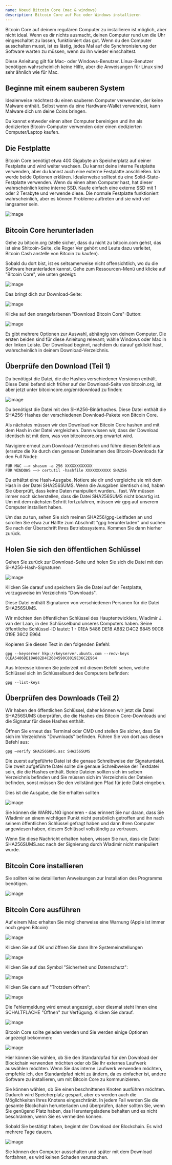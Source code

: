 ```yaml
---
name: Noeud Bitcoin Core (mac & windows)
description: Bitcoin Core auf Mac oder Windows installieren
---
```


Bitcoin Core auf deinem regulären Computer zu installieren ist möglich, aber nicht ideal. Wenn es dir nichts ausmacht, deinen Computer rund um die Uhr eingeschaltet zu lassen, funktioniert das gut. Wenn du den Computer ausschalten musst, ist es lästig, jedes Mal auf die Synchronisierung der Software warten zu müssen, wenn du ihn wieder einschaltest.

Diese Anleitung gilt für Mac- oder Windows-Benutzer. Linux-Benutzer benötigen wahrscheinlich keine Hilfe, aber die Anweisungen für Linux sind sehr ähnlich wie für Mac.

## Beginne mit einem sauberen System

Idealerweise möchtest du einen sauberen Computer verwenden, der keine Malware enthält. Selbst wenn du eine Hardware-Wallet verwendest, kann Malware dich um deine Coins bringen.

Du kannst entweder einen alten Computer bereinigen und ihn als dedizierten Bitcoin-Computer verwenden oder einen dedizierten Computer/Laptop kaufen.

## Die Festplatte

Bitcoin Core benötigt etwa 400 Gigabyte an Speicherplatz auf deiner Festplatte und wird weiter wachsen. Du kannst deine interne Festplatte verwenden, aber du kannst auch eine externe Festplatte anschließen. Ich werde beide Optionen erklären. Idealerweise solltest du eine Solid-State-Festplatte verwenden. Wenn du einen alten Computer hast, hat dieser wahrscheinlich keine interne SSD. Kaufe einfach eine externe SSD mit 1 oder 2 Terabyte und verwende diese. Die normale Festplatte funktioniert wahrscheinlich, aber es können Probleme auftreten und sie wird viel langsamer sein.

![image](assets/1.jpeg)

## Bitcoin Core herunterladen

Gehe zu bitcoin.org (stelle sicher, dass du nicht zu bitcoin.com gehst, das ist eine Shitcoin-Seite, die Roger Ver gehört und Leute dazu verleitet, Bitcoin Cash anstelle von Bitcoin zu kaufen).

Sobald du dort bist, ist es seltsamerweise nicht offensichtlich, wo du die Software herunterladen kannst. Gehe zum Ressourcen-Menü und klicke auf "Bitcoin Core", wie unten gezeigt:

![image](assets/2.jpeg)

Das bringt dich zur Download-Seite:

![image](assets/3.jpeg)

Klicke auf den orangefarbenen "Download Bitcoin Core"-Button:

![image](assets/4.jpeg)

Es gibt mehrere Optionen zur Auswahl, abhängig von deinem Computer. Die ersten beiden sind für diese Anleitung relevant; wähle Windows oder Mac in der linken Leiste. Der Download beginnt, nachdem du darauf geklickt hast, wahrscheinlich in deinem Download-Verzeichnis.

## Überprüfe den Download (Teil 1)

Du benötigst die Datei, die die Hashes verschiedener Versionen enthält. Diese Datei befand sich früher auf der Download-Seite von bitcoin.org, ist aber jetzt unter bitcoincore.org/en/download zu finden:

![image](assets/5.jpeg)

Du benötigst die Datei mit den SHA256-Binärhashes. Diese Datei enthält die SHA256-Hashes der verschiedenen Download-Pakete von Bitcoin Core.

Als nächstes müssen wir den Download von Bitcoin Core hashen und mit dem Hash in der Datei vergleichen. Dann wissen wir, dass der Download identisch ist mit dem, was von bitcoincore.org erwartet wird.

Navigiere erneut zum Download-Verzeichnis und führe diesen Befehl aus (ersetze die Xe durch den genauen Dateinamen des Bitcoin-Downloads für den Full Node):

```
FÜR MAC —–> shasum -a 256 XXXXXXXXXXXX
FÜR WINDOWS —–> certutil -hashfile XXXXXXXXXXX SHA256
```

Du erhältst eine Hash-Ausgabe. Notiere sie dir und vergleiche sie mit dem Hash in der Datei SHA256SUMS.
Wenn die Ausgaben identisch sind, haben Sie überprüft, dass keine Daten manipuliert wurden... fast. Wir müssen immer noch sicherstellen, dass die Datei SHA256SUMS nicht bösartig ist.
Um mit dem nächsten Schritt fortzufahren, müssen wir gpg auf unserem Computer installiert haben.

Um das zu tun, sehen Sie sich meinen SHA256/gpg-Leitfaden an und scrollen Sie etwa zur Hälfte zum Abschnitt "gpg herunterladen" und suchen Sie nach der Überschrift Ihres Betriebssystems. Kommen Sie dann hierher zurück.

## Holen Sie sich den öffentlichen Schlüssel

Gehen Sie zurück zur Download-Seite und holen Sie sich die Datei mit den SHA256-Hash-Signaturen

![image](assets/6.jpeg)

Klicken Sie darauf und speichern Sie die Datei auf der Festplatte, vorzugsweise im Verzeichnis "Downloads".

Diese Datei enthält Signaturen von verschiedenen Personen für die Datei SHA256SUMS.

Wir möchten den öffentlichen Schlüssel des Hauptentwicklers, Wladimir J. van der Laan, in den Schlüsselbund unseres Computers haben. Seine öffentliche Schlüssel-ID lautet:
1 - 01EA 5486 DE18 A882 D4C2 6845 90C8 019E 36C2 E964

Kopieren Sie diesen Text in den folgenden Befehl:

```
gpg --keyserver hkp://keyserver.ubuntu.com --recv-keys 01EA5486DE18A882D4C2684590C8019E36C2E964
```

Aus Interesse können Sie jederzeit mit diesem Befehl sehen, welche Schlüssel sich im Schlüsselbund des Computers befinden:

```
gpg --list-keys
```

## Überprüfen des Downloads (Teil 2)

Wir haben den öffentlichen Schlüssel, daher können wir jetzt die Datei SHA256SUMS überprüfen, die die Hashes des Bitcoin Core-Downloads und die Signatur für diese Hashes enthält.

Öffnen Sie erneut das Terminal oder CMD und stellen Sie sicher, dass Sie sich im Verzeichnis "Downloads" befinden. Führen Sie von dort aus diesen Befehl aus:

```
gpg –verify SHA256SUMS.asc SHA256SUMS
```

Die zuerst aufgeführte Datei ist die genaue Schreibweise der Signaturdatei. Die zweit aufgeführte Datei sollte die genaue Schreibweise der Textdatei sein, die die Hashes enthält. Beide Dateien sollten sich im selben Verzeichnis befinden und Sie müssen sich im Verzeichnis der Dateien befinden, sonst müssen Sie den vollständigen Pfad für jede Datei eingeben.

Dies ist die Ausgabe, die Sie erhalten sollten

![image](assets/7.jpeg)

Sie können die WARNUNG ignorieren - das erinnert Sie nur daran, dass Sie Wladimir an einem wichtigen Punkt nicht persönlich getroffen und ihn nach seinem öffentlichen Schlüssel gefragt haben und dann Ihren Computer angewiesen haben, diesem Schlüssel vollständig zu vertrauen.

Wenn Sie diese Nachricht erhalten haben, wissen Sie nun, dass die Datei SHA256SUMS.asc nach der Signierung durch Wladimir nicht manipuliert wurde.

## Bitcoin Core installieren

Sie sollten keine detaillierten Anweisungen zur Installation des Programms benötigen.

![image](assets/8.jpeg)

## Bitcoin Core ausführen

Auf einem Mac erhalten Sie möglicherweise eine Warnung (Apple ist immer noch gegen Bitcoin)

![image](assets/9.jpeg)

Klicken Sie auf OK und öffnen Sie dann Ihre Systemeinstellungen

![image](assets/10.jpeg)

Klicken Sie auf das Symbol "Sicherheit und Datenschutz":

![image](assets/11.jpeg)

Klicken Sie dann auf "Trotzdem öffnen":

![image](assets/12.jpeg)

Die Fehlermeldung wird erneut angezeigt, aber diesmal steht Ihnen eine SCHALTFLÄCHE "Öffnen" zur Verfügung. Klicken Sie darauf.

![image](assets/13.jpeg)

Bitcoin Core sollte geladen werden und Sie werden einige Optionen angezeigt bekommen:

![image](assets/14.jpeg)

Hier können Sie wählen, ob Sie den Standardpfad für den Download der Blockchain verwenden möchten oder ob Sie Ihr externes Laufwerk auswählen möchten. Wenn Sie das interne Laufwerk verwenden möchten, empfehle ich, den Standardpfad nicht zu ändern, da es einfacher ist, andere Software zu installieren, um mit Bitcoin Core zu kommunizieren.

Sie können wählen, ob Sie einen beschnittenen Knoten ausführen möchten. Dadurch wird Speicherplatz gespart, aber es werden auch die Möglichkeiten Ihres Knotens eingeschränkt. In jedem Fall werden Sie die gesamte Blockchain herunterladen und überprüfen, daher sollten Sie, wenn Sie genügend Platz haben, das Heruntergeladene behalten und es nicht beschränken, wenn Sie es vermeiden können.

Sobald Sie bestätigt haben, beginnt der Download der Blockchain. Es wird mehrere Tage dauern.

![image](assets/15.jpeg)

Sie können den Computer ausschalten und später mit dem Download fortfahren, es wird keinen Schaden verursachen.

